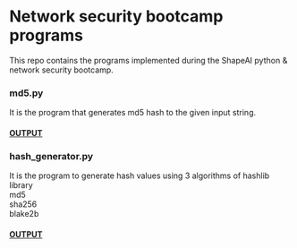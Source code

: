 # Network security bootcamp programs
This repo contains the programs implemented during the ShapeAI python & network security bootcamp.

### md5.py<br />
It is the program that generates md5 hash to the given input string.<br />
#### [OUTPUT](https://github.com/kaushiksiddavarapu/Network-security-bootcamp-proj/blob/main/md5_output.txt)

### hash_generator.py<br />
It is the program to generate hash values using 3 algorithms of hashlib library<br />
md5<br />
sha256<br />
blake2b<br />
#### [OUTPUT](https://github.com/kaushiksiddavarapu/Network-security-bootcamp-proj/blob/main/hash_generator_output.txt)
